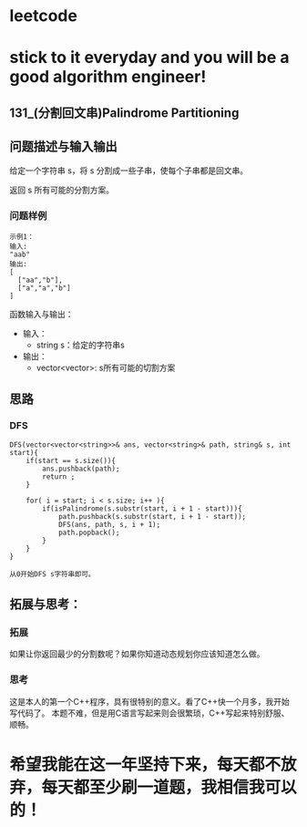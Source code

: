 # leetcode
# stick to it everyday and you will be a good algorithm engineer!
## 131_(分割回文串)Palindrome Partitioning
## 问题描述与输入输出
给定一个字符串 s，将 s 分割成一些子串，使每个子串都是回文串。

返回 s 所有可能的分割方案。

### 问题样例

	示例1：
	输入:
	"aab"
	输出:
	[
	  ["aa","b"],
	  ["a","a","b"]
	]
	
	

函数输入与输出：
* 输入：
	* string s：给定的字符串s
* 输出：
	* vector<vector<string>>: s所有可能的切割方案

## 思路			
### DFS
	
	DFS(vector<vector<string>>& ans, vector<string>& path, string& s, int start){
		if(start == s.size()){
			ans.pushback(path);
			return ;
		}
		
		for( i = start; i < s.size; i++ ){
			if(isPalindrome(s.substr(start, i + 1 - start))){
				path.pushback(s.substr(start, i + 1 - start));
				DFS(ans, path, s, i + 1);
				path.popback();
			}
		}
	}
	
	从0开始DFS s字符串即可。
	
	
## 拓展与思考：
### 拓展
如果让你返回最少的分割数呢？如果你知道动态规划你应该知道怎么做。
### 思考
这是本人的第一个C++程序，具有很特别的意义。看了C++快一个月多，我开始写代码了。
本题不难，但是用C语言写起来则会很繁琐，C++写起来特别舒服、顺畅。
	  
# 希望我能在这一年坚持下来，每天都不放弃，每天都至少刷一道题，我相信我可以的！
